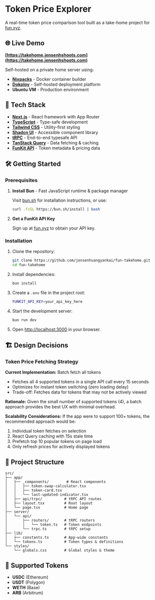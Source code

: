 # Token Price Explorer

A real-time token price comparison tool built as a take-home project for [fun.xyz](https://fun.xyz).

## 🌐 Live Demo

**[https://takehome.jensenhshoots.com](https://takehome.jensenhshoots.com)**

Self-hosted on a private home server using:
- **[Nixpacks](https://nixpacks.com/)** - Docker container builder
- **[Dokploy](https://dokploy.com/)** - Self-hosted deployment platform
- **Ubuntu VM** - Production environment

## 🚀 Tech Stack

- **[Next.js](https://nextjs.org/)** - React framework with App Router
- **[TypeScript](https://www.typescriptlang.org/)** - Type-safe development
- **[Tailwind CSS](https://tailwindcss.com/)** - Utility-first styling
- **[Shadcn UI](https://ui.shadcn.com/)** - Accessible component library
- **[tRPC](https://trpc.io/)** - End-to-end typesafe API
- **[TanStack Query](https://tanstack.com/query)** - Data fetching & caching
- **[FunKit API](https://docs.fun.xyz/)** - Token metadata & pricing data

## 🛠️ Getting Started

### Prerequisites

1. **Install Bun** - Fast JavaScript runtime & package manager
   
   Visit [bun.sh](https://bun.sh) for installation instructions, or use:
   ```bash
   curl -fsSL https://bun.sh/install | bash
   ```

2. **Get a FunKit API Key**
   
   Sign up at [fun.xyz](https://fun.xyz) to obtain your API key.

### Installation

1. Clone the repository:
   ```bash
   git clone https://github.com/jensenhuangyankai/fun-takehome.git
   cd fun-takehome
   ```

2. Install dependencies:
   ```bash
   bun install
   ```

3. Create a `.env` file in the project root:
   ```bash
   FUNKIT_API_KEY=your_api_key_here
   ```

4. Start the development server:
   ```bash
   bun run dev
   ```

5. Open [http://localhost:3000](http://localhost:3000) in your browser.

## 🏗️ Design Decisions

### Token Price Fetching Strategy

**Current Implementation:** Batch fetch all tokens
- Fetches all 4 supported tokens in a single API call every 15 seconds
- Optimizes for instant token switching (zero loading delay)
- Trade-off: Fetches data for tokens that may not be actively viewed

**Rationale:** 
Given the small number of supported tokens (4), a batch approach provides the best UX with minimal overhead.

**Scalability Considerations:**
If the app were to support 100+ tokens, the recommended approach would be:
1. Individual token fetches on selection
2. React Query caching with 15s stale time
3. Prefetch top 10 popular tokens on page load
4. Only refresh prices for actively displayed tokens

## 📁 Project Structure

```
src/
├── app/
│   ├── _components/        # React components
│   │   ├── token-swap-calculator.tsx
│   │   ├── token-card.tsx
│   │   └── last-updated-indicator.tsx
│   ├── api/trpc/          # tRPC API routes
│   ├── layout.tsx         # Root layout
│   └── page.tsx           # Home page
├── server/
│   └── api/
│       ├── routers/       # tRPC routers
│       │   └── token.ts   # Token endpoints
│       └── trpc.ts        # tRPC setup
├── lib/
│   ├── constants.ts       # App-wide constants
│   └── tokens.ts          # Token types & definitions
└── styles/
    └── globals.css        # Global styles & theme
```

## 🎨 Supported Tokens

- **USDC** (Ethereum)
- **USDT** (Polygon)
- **WETH** (Base)
- **ARB** (Arbitrum)




